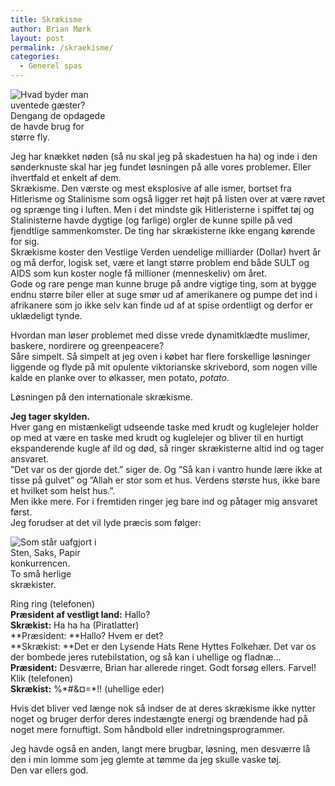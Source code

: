 ```yaml
---
title: Skrækisme
author: Brian Mørk
layout: post
permalink: /skraekisme/
categories:
  - Generel spas
---
```

<div class="bitImage bitRight" style="width: 152px">
  <img src="http://www.abekat.net/wp-content/images/fly.jpg" alt="Hvad byder man uventede gæster?" /><br /> Dengang de opdagede de havde brug for større fly.
</div>

Jeg har knækket nøden (så nu skal jeg på skadestuen ha ha) og inde i den sønderknuste skal har jeg fundet løsningen på alle vores problemer. Eller ihvertfald et enkelt af dem.  
Skrækisme. Den værste og mest eksplosive af alle ismer, bortset fra Hitlerisme og Stalinisme som også ligger ret højt på listen over at være røvet og sprænge ting i luften. Men i det mindste gik Hitleristerne i spiffet tøj og Stalinisterne havde dygtige (og farlige) orgler de kunne spille på ved fjendtlige sammenkomster. De ting har skrækisterne ikke engang kørende for sig.  
Skrækisme koster den Vestlige Verden uendelige milliarder (Dollar) hvert år og må derfor, logisk set, være et langt større problem end både SULT og AIDS som kun koster nogle få millioner (menneskeliv) om året.  
Gode og rare penge man kunne bruge på andre vigtige ting, som at bygge endnu større biler eller at suge smør ud af amerikanere og pumpe det ind i afrikanere som jo ikke selv kan finde ud af at spise ordentligt og derfor er uklædeligt tynde.

Hvordan man løser problemet med disse vrede dynamitklædte muslimer, baskere, nordirere og greenpeacere?  
Såre simpelt. Så simpelt at jeg oven i købet har flere forskellige løsninger liggende og flyde på mit opulente viktorianske skrivebord, som nogen ville kalde en planke over to ølkasser, men potato, *potato*.

Løsningen på den internationale skrækisme.

**Jeg tager skylden.**  
Hver gang en mistænkeligt udseende taske med krudt og kuglelejer holder op med at være en taske med krudt og kuglelejer og bliver til en hurtigt ekspanderende kugle af ild og død, så ringer skrækisterne altid ind og tager ansvaret.  
”Det var os der gjorde det.” siger de. Og ”Så kan i vantro hunde lære ikke at tisse på gulvet” og ”Allah er stor som et hus. Verdens største hus, ikke bare et hvilket som helst hus.”.  
Men ikke mere. For i fremtiden ringer jeg bare ind og påtager mig ansvaret først.  
Jeg forudser at det vil lyde præcis som følger:

<div class="bitImage bitLeft" style="width: 172px">
  <img src="http://www.abekat.net/wp-content/images/Peace201.jpg" alt="Som står uafgjort i Sten, Saks, Papir konkurrencen." /><br /> To små herlige skrækister.
</div>

Ring ring (telefonen)  
**Præsident af vestligt land:** Hallo?  
**Skrækist:** Ha ha ha (Piratlatter)  
**Præsident: **Hallo? Hvem er det?  
**Skrækist: **Det er den Lysende Hats Rene Hyttes Folkehær. Det var os der bombede jeres rutebilstation, og så kan i uhellige og fladnæ…  
**Præsident:** Desværre, Brian har allerede ringet. Godt forsøg ellers. Farvel!  
Klik (telefonen)  
**Skrækist:** %\*#&¤=\*!! (uhellige eder)

Hvis det bliver ved længe nok så indser de at deres skrækisme ikke nytter noget og bruger derfor deres indestængte energi og brændende had på noget mere fornuftigt. Som håndbold eller indretningsprogrammer.

Jeg havde også en anden, langt mere brugbar, løsning, men desværre lå den i min lomme som jeg glemte at tømme da jeg skulle vaske tøj.  
Den var ellers god.
